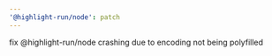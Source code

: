 ```yaml
---
'@highlight-run/node': patch
---
```


fix @highlight-run/node crashing due to encoding not being polyfilled
